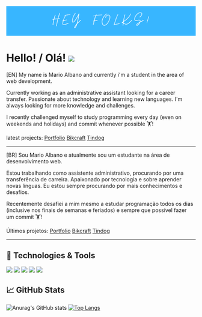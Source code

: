 <img src="./img/img1.png" justify-content="center" width= "auto" height= "auto">

# Hello! /  Olá!  <img src="https://raw.githubusercontent.com/MartinHeinz/MartinHeinz/master/wave.gif" width="30px">

[EN] My name is Mario Albano and currently i'm a student in the area of web development.

Currently working as an administrative assistant looking for a career transfer. Passionate about technology and learning new languages. I'm always looking for more knowledge and challenges.

I recently challenged myself to study programming every day (even on weekends and holidays) and commit whenever possible 🏋️!

latest projects:
<a href="https://marioalbano.github.io/Portfolio/">Portfolio</a>
<a href="https://marioalbano.github.io/Bikcraft/">Bikcraft</a>
<a href="https://marioalbano.github.io/Tindog/">Tindog</a>

-----------------------------------------------------------------------------------------------------------------------------------------------------------------------

[BR] Sou Mario Albano e atualmente sou um estudante na área de desenvolvimento web.

Estou trabalhando como assistente administrativo, procurando por uma transferência de carreira. Apaixonado por tecnologia e sobre aprender novas línguas. Eu estou sempre procurando por mais conhecimentos e desafios.

Recentemente desafiei a mim mesmo a estudar programação todos os dias (inclusive nos finais de semanas e feriados) e sempre que possível fazer um commit 🏋️!

Últimos projetos:
<a href="https://marioalbano.github.io/Portfolio/">Portfolio</a>
<a href="https://marioalbano.github.io/Bikcraft/">Bikcraft</a>
<a href="https://marioalbano.github.io/Tindog/">Tindog</a>

-----------------------------------------------------------------------------------------------------------------------------------------------------------------------

## 🔧 Technologies & Tools
 
![](https://img.shields.io/badge/JavaScript-F7DF1E?style=for-the-badge&logo=javascript&logoColor=black)
![](https://img.shields.io/badge/HTML5-E34F26?style=for-the-badge&logo=html5&logoColor=white)
![](https://img.shields.io/badge/CSS3-1572B6?style=for-the-badge&logo=css3&logoColor=white)
![](https://img.shields.io/badge/React-20232A?style=for-the-badge&logo=react&logoColor=61DAFB)
![](https://img.shields.io/badge/Bootstrap-563D7C?style=for-the-badge&logo=bootstrap&logoColor=white)
<br>
 
## &#x1f4c8; GitHub Stats
 
![Anurag's GitHub stats](https://github-readme-stats.vercel.app/api?username=MarioAlbano&theme=algolia&show_icons=true) [![Top Langs](https://github-readme-stats.vercel.app/api/top-langs/?username=MarioAlbano&layout=compact)](https://github.com/anuraghazra/github-readme-stats)

